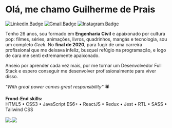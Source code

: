 # Olá, me chamo Guilherme de Prais

[![Linkedin Badge](https://img.shields.io/badge/-Linkedin-6633cc?style=flat-square&logo=Linkedin&logoColor=white&color=black&link=https://www.linkedin.com/in/guilherme-de-prais/)](https://www.linkedin.com/in/guilherme-de-prais/)
[![Gmail Badge](https://img.shields.io/badge/-Gmail-c14438?style=flat-square&logo=Gmail&logoColor=white&color=black&link=mailto:guilherme.prais@gmail.com)](mailto:guilherme.prais@gmail.com)
[![Instagram Badge](https://img.shields.io/badge/-Instragram-6633cc?style=flat-square&logo=Instagram&logoColor=white&color=black&link=https://www.instagram.com/guiprais/)](https://www.instagram.com/guiprais/)

Tenho 26 anos, sou formado em **Engenharia Civil** e apaixonado por cultura pop: filmes, séries, animações, livros, quadrinhos, mangás e tecnologia, sou um completo *Geek*. No **final de 2020**, para fugir de uma carreira profissional que me deixava infeliz, busquei refúgio na programação, e logo de cara me senti extremamente apaixonado. 

Anseio por aprender cada vez mais, por me tornar um Desenvolvedor Full Stack e espero conseguir me desenvolver profissionalmente para viver disso.

*"With great power comes great responsibility"* 🕷️

**Frond-End skills:**  
HTML5 • CSS3 • JavaScript ES6+ • ReactJS • Redux • Jest • RTL • SASS • Tailwind CSS

<a href="https://github.com/guiprais?tab=repositories">
  <img align="center" src="https://github-readme-stats.vercel.app/api?username=guiprais&hide=stars,issues&count_private=true&show_icons=true&theme=midnight-purple&hide_border=true" />
</a>
<a href="">
  <img align="center" src="https://github-readme-stats.vercel.app/api/top-langs/?username=guiprais&layout=compact&langs_count=6&theme=midnight-purple&hide_border=true" />
</a>
